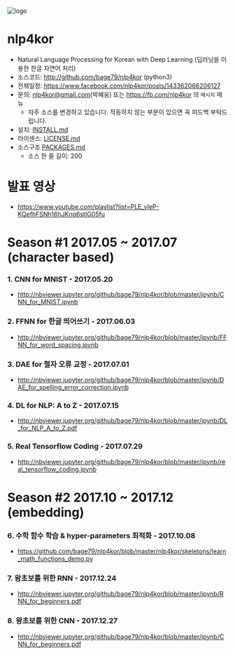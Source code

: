 ![logo](https://github.com/bage79/nlp4kor/raw/master/ipynb/img/nlp4kor.png)

# nlp4kor
- Natural Language Processing for Korean with Deep Learning (딥러닝을 이용한 한글 자연어 처리)
- 소스코드: http://github.com/bage79/nlp4kor (python3)
- 전체일정: https://www.facebook.com/nlp4kor/posts/143362066206127
- 문의: nlp4kor@gmail.com(박혜웅) 또는 https://fb.com/nlp4kor 의 `메시지` 메뉴
    - 자주 소스를 변경하고 있습니다. 작동하지 않는 부분이 있으면 꼭 피드백 부탁드립니다.
- 설치: [INSTALL.md](https://github.com/bage79/nlp4kor/blob/master/INSTALL.md)
- 라이센스: [LICENSE.md](https://github.com/bage79/nlp4kor/blob/master/LICENSE.md)
- 소스구조 [PACKAGES.md](https://github.com/bage79/nlp4kor/blob/master/PACKAGES.md)
    - 소스 한 줄 길이: 200

# 발표 영상
- https://www.youtube.com/playlist?list=PLE_yleP-KQefhFSNh16hJKnq6stIG05fu


# Season #1 2017.05 ~ 2017.07 (character based)
### 1. CNN for MNIST - 2017.05.20
- http://nbviewer.jupyter.org/github/bage79/nlp4kor/blob/master/ipynb/CNN_for_MNIST.ipynb

### 2. FFNN for 한글 띄어쓰기 - 2017.06.03
- http://nbviewer.jupyter.org/github/bage79/nlp4kor/blob/master/ipynb/FFNN_for_word_spacing.ipynb

### 3. DAE for 철자 오류 교정 - 2017.07.01
- http://nbviewer.jupyter.org/github/bage79/nlp4kor/blob/master/ipynb/DAE_for_spelling_error_correction.ipynb

### 4. DL for NLP: A to Z - 2017.07.15
- http://nbviewer.jupyter.org/github/bage79/nlp4kor/blob/master/ipynb/DL_for_NLP_A_to_Z.pdf

### 5. Real Tensorflow Coding - 2017.07.29
- http://nbviewer.jupyter.org/github/bage79/nlp4kor/blob/master/ipynb/real_tensorflow_coding.ipynb


# Season #2 2017.10 ~ 2017.12 (embedding)
### 6. 수학 함수 학습 & hyper-parameters 최적화 - 2017.10.08
- https://github.com/bage79/nlp4kor/blob/master/nlp4kor/skeletons/learn_math_functions_demo.py

### 7. 왕초보를 위한 RNN - 2017.12.24
- http://nbviewer.jupyter.org/github/bage79/nlp4kor/blob/master/ipynb/RNN_for_beginners.pdf

### 8. 왕초보를 위한 CNN - 2017.12.27
- http://nbviewer.jupyter.org/github/bage79/nlp4kor/blob/master/ipynb/CNN_for_beginners.pdf
